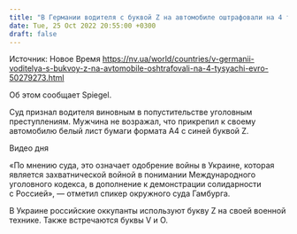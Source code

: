 ```yaml
---
title: "В Германии водителя с буквой Z на автомобиле оштрафовали на 4 тысячи евро"
date: Tue, 25 Oct 2022 20:55:00 +0300
draft: false
---
```

Источник: Новое Время https://nv.ua/world/countries/v-germanii-voditelya-s-bukvoy-z-na-avtomobile-oshtrafovali-na-4-tysyachi-evro-50279273.html


 Об этом сообщает Spiegel.

Суд признал водителя виновным в попустительстве уголовным преступлениям. Мужчина не возражал, что прикрепил к своему автомобилю белый лист бумаги формата А4 с синей буквой Z.

 Видео дня   

«По мнению суда, это означает одобрение войны в Украине, которая является захватнической войной в понимании Международного уголовного кодекса, в дополнение к демонстрации солидарности с Россией», — отметил спикер окружного суда Гамбурга.

В Украине российские оккупанты используют букву Z на своей военной технике. Также встречаются буквы V и O.
